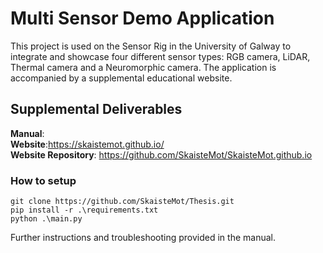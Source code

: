# Multi Sensor Demo Application 
This project is used on the Sensor Rig in the University of Galway to integrate and showcase four different sensor types: RGB camera, LiDAR, Thermal camera and a Neuromorphic camera.
The application is accompanied by a supplemental educational website.

## Supplemental Deliverables
**Manual**:<br>
**Website**:https://skaistemot.github.io/<br>
**Website Repository**: https://github.com/SkaisteMot/SkaisteMot.github.io<br>

### How to setup
```
git clone https://github.com/SkaisteMot/Thesis.git
pip install -r .\requirements.txt
python .\main.py
```
Further instructions and troubleshooting provided in the manual.
